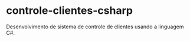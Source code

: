 # controle-clientes-csharp
Desenvolvimento de sistema de controle de clientes usando a linguagem C#.

